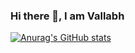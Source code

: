 ### Hi there 👋, I am Vallabh

[![Anurag's GitHub stats](https://github-readme-stats.vercel.app/api?username=vallabhtiwari)](https://github.com/anuraghazra/github-readme-stats)


<!--
**vallabhtiwari/vallabhtiwari** is a ✨ _special_ ✨ repository because its `README.md` (this file) appears on your GitHub profile.

Here are some ideas to get you started:

- 🔭 I’m currently working on ...
- 🌱 I’m currently learning ...
- 👯 I’m looking to collaborate on ...
- 🤔 I’m looking for help with ...
- 💬 Ask me about ...
- 📫 How to reach me: ...
- 😄 Pronouns: ...
- ⚡ Fun fact: ...
-->
